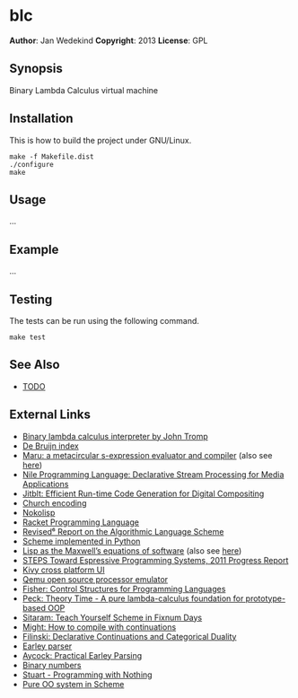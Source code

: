 blc
===

**Author**:       Jan Wedekind
**Copyright**:    2013
**License**:      GPL

Synopsis
--------

Binary Lambda Calculus virtual machine

Installation
------------

This is how to build the project under GNU/Linux.

    make -f Makefile.dist
    ./configure
    make

Usage
-----

...

Example
-------

...

Testing
-------

The tests can be run using the following command.

    make test

See Also
--------

* [TODO](TODO.html)

External Links
--------------

* [Binary lambda calculus interpreter by John Tromp](http://homepages.cwi.nl/~tromp/cl/cl.html)
* [De Bruijn index](http://en.wikipedia.org/wiki/De\_Bruijn\_index)
* [Maru: a metacircular s-expression evaluator and compiler](http://piumarta.com/software/maru/) (also see [here](https://github.com/kstephens/maru))
* [Nile Programming Language: Declarative Stream Processing for Media Applications](https://github.com/damelang/nile)
* [Jitblt: Efficient Run-time Code Generation for Digital Compositing](http://www.vpri.org/pdf/tr2008002\_jitblt.pdf)
* [Church encoding](http://en.wikipedia.org/wiki/Church\_encoding)
* [Nokolisp](http://koti.welho.com/tnoko/Nokolisp.htm)
* [Racket Programming Language](http://www.racket-lang.org/)
* [Revised⁶ Report on the Algorithmic Language Scheme](http://www.r6rs.org/)
* [Scheme implemented in Python](https://github.com/codebox/scheme-interpreter/blob/master/scheme.py)
* [Lisp as the Maxwell’s equations of software](http://www.michaelnielsen.org/ddi/lisp-as-the-maxwells-equations-of-software/) (also see [here](http://gliese1337.blogspot.co.uk/2012/04/schrodingers-equation-of-software.html))
* [STEPS Toward Espressive Programming Systems, 2011 Progress Report](http://www.vpri.org/pdf/tr2011004\_steps11.pdf)
* [Kivy cross platform UI](http://kivy.org/)
* [Qemu open source processor emulator](http://qemu.org/Manual)
* [Fisher: Control Structures for Programming Languages](http://reports-archive.adm.cs.cmu.edu/anon/anon/usr/ftp/scan/CMU-CS-70-fisher.pdf)
* [Peck: Theory Time - A pure lambda-calculus foundation for prototype-based OOP](http://blog.suspended-chord.info/2012/10/19/theory-time-a-pure-lambda-calculus-foundation-for-prototype-based-oop/)
* [Sitaram: Teach Yourself Scheme in Fixnum Days](http://download.plt-scheme.org/doc/300/pdf/t-y-scheme.pdf)
* [Might: How to compile with continuations](http://matt.might.net/articles/cps-conversion/)
* [Filinski: Declarative Continuations and Categorical Duality](http://www.diku.dk/hjemmesider/ansatte/andrzej/papers/DCaCD.ps.gz)
* [Earley parser](en.wikipedia.org/wiki/Earley\_parser)
* [Aycock: Practical Earley Parsing](http://www.cs.illinois.edu/class/sp12/cs421/project/PracticalEarleyParsing.pdf)
* [Binary numbers](http://en.wikipedia.org/wiki/Binary\_number)
* [Stuart - Programming with Nothing](http://codon.com/programming-with-nothing)
* [Pure OO system in Scheme](https://github.com/alvatar/code-ttrs/blob/master/scheme/pure-oo-system.scm)
